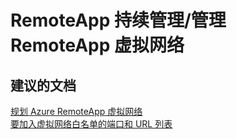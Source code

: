 <properties
    pageTitle="RemoteApp 持续管理/管理 RemoteApp 虚拟网络"
    description="RemoteApp 持续管理/管理 RemoteApp 虚拟网络"
    service="microsoft.remoteapp"
    resource=""
    authors="aashu"
    displayOrder=""
    selfHelpType="generic"
    supportTopicIds="32335846"
    resourceTags=""
    productPesIds="15540"
    cloudEnvironments="public"
/>


# RemoteApp 持续管理/管理 RemoteApp 虚拟网络

## **建议的文档**
[规划 Azure RemoteApp 虚拟网络](https://azure.microsoft.com/documentation/articles/remoteapp-planvnet/)<br>
[要加入虚拟网络白名单的端口和 URL 列表](https://azure.microsoft.com/documentation/articles/remoteapp-ports/)



<!--HONumber=Jul16_HO4-->


